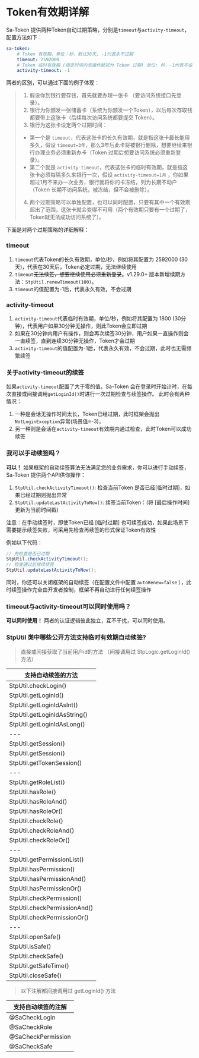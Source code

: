 # Token有效期详解

<!-- 本篇介绍Token有效期的详细用法 -->

Sa-Token 提供两种Token自动过期策略，分别是`timeout`与`activity-timeout`，配置方法如下：

``` yml
sa-token: 
    # Token 有效期，单位：秒，默认30天, -1代表永不过期 
    timeout: 2592000
    # Token 临时有效期 (指定时间内无操作就视为 Token 过期) 单位: 秒，-1代表不设限 
    activity-timeout: -1
```

两者的区别，可以通过下面的例子体现：

> 1. 假设你到银行要存钱，首先就要办理一张卡 （要访问系统接口先登录）。
> 2. 银行为你颁发一张储蓄卡（系统为你颁发一个Token），以后每次存取钱都要带上这张卡（后续每次访问系统都要提交 Token）。
> 3. 银行为这张卡设定两个过期时间：
> 	- 第一个是 `timeout`，代表这张卡的长久有效期，就是指这张卡最长能用多久，假设 `timeout=3年`，那么3年后此卡将被银行删除，想要继续来银行办理业务必须重新办卡（Token 过期后想要访问系统必须重新登录）。
> 	- 第二个就是 `activity-timeout`，代表这张卡的临时有效期，就是指这张卡必须每隔多久来银行一次，假设 `activity-timeout=1月` ，你如果超过1月不来办一次业务，银行就将你的卡冻结，列为长期不动户（Token 长期不访问系统，被冻结，但不会被删除）。
> 4. 两个过期策略可以单独配置，也可以同时配置，只要有其中一个有效期超出了范围，这张卡就会变得不可用（两个有效期只要有一个过期了，Token就无法成功访问系统了）。

下面是对两个过期策略的详细解释：

### timeout
1. `timeout`代表Token的长久有效期，单位/秒，例如将其配置为 2592000 (30天)，代表在30天后，Token必定过期，无法继续使用
2. `timeout`~~无法续签，想要继续使用必须重新登录~~。v1.29.0+ 版本新增续期方法：`StpUtil.renewTimeout(100)`。
3. `timeout`的值配置为-1后，代表永久有效，不会过期


### activity-timeout
1. `activity-timeout`代表临时有效期，单位/秒，例如将其配置为 1800 (30分钟)，代表用户如果30分钟无操作，则此Token会立即过期
2. 如果在30分钟内用户有操作，则会再次续签30分钟，用户如果一直操作则会一直续签，直到连续30分钟无操作，Token才会过期
3. `activity-timeout`的值配置为-1后，代表永久有效，不会过期，此时也无需频繁续签


### 关于activity-timeout的续签
如果`activity-timeout`配置了大于零的值，Sa-Token 会在登录时开始计时，在每次直接或间接调用`getLoginId()`时进行一次过期检查与续签操作。
此时会有两种情况：
1. 一种是会话无操作时间太长，Token已经过期，此时框架会抛出`NotLoginException`异常(场景值=-3)，
2. 另一种则是会话在`activity-timeout`有效期内通过检查，此时Token可以成功续签 


### 我可以手动续签吗？
**可以！**
如果框架的自动续签算法无法满足您的业务需求，你可以进行手动续签，Sa-Token 提供两个API供你操作：
1. `StpUtil.checkActivityTimeout()`: 检查当前Token 是否已经[临时过期]，如果已经过期则抛出异常
2. `StpUtil.updateLastActivityToNow()`: 续签当前Token：(将 [最后操作时间] 更新为当前时间戳) 

注意：在手动续签时，即使Token已经 [临时过期] 也可续签成功，如果此场景下需要提示续签失败，可采用先检查再续签的形式保证Token有效性 

例如以下代码：
``` java
// 先检查是否已过期
StpUtil.checkActivityTimeout();
// 检查通过后继续续签
StpUtil.updateLastActivityToNow();
```

同时，你还可以关闭框架的自动续签（在配置文件中配置 `autoRenew=false` ），此时续签操作完全由开发者控制，框架不再自动进行任何续签操作


### timeout与activity-timeout可以同时使用吗？
**可以同时使用！** 
两者的认证逻辑彼此独立，互不干扰，可以同时使用。

### StpUtil 类中哪些公开方法支持临时有效期自动续签? 
> 直接或间接获取了当前用户id的方法 （间接调用过 StpLogic.getLoginId() 方法）

| 支持自动续签的方法 |
|---|
| StpUtil.checkLogin() |
| StpUtil.getLoginId() |
| StpUtil.getLoginIdAsInt() |
| StpUtil.getLoginIdAsString() |
| StpUtil.getLoginIdAsLong() |
|---|
| StpUtil.getSession() |
| StpUtil.getSession() |
| StpUtil.getTokenSession() |
|---|
| StpUtil.getRoleList() |
| StpUtil.hasRole() |
| StpUtil.hasRoleAnd() |
| StpUtil.hasRoleOr() |
| StpUtil.checkRole() |
| StpUtil.checkRoleAnd() |
| StpUtil.checkRoleOr() |
|---|
| StpUtil.getPermissionList() |
| StpUtil.hasPermission() |
| StpUtil.hasPermissionAnd() |
| StpUtil.hasPermissionOr() |
| StpUtil.checkPermission() |
| StpUtil.checkPermissionAnd() |
| StpUtil.checkPermissionOr() |
|---|
| StpUtil.openSafe() |
| StpUtil.isSafe() |
| StpUtil.checkSafe() |
| StpUtil.getSafeTime() |
| StpUtil.closeSafe() |

> 以下注解都间接调用过 getLoginId() 方法

| 支持自动续签的注解 |
|---|
| @SaCheckLogin      |
| @SaCheckRole       |
| @SaCheckPermission |
| @SaCheckSafe       |
